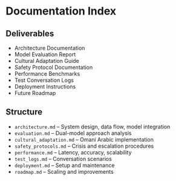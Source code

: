 # Documentation Index

## Deliverables
- Architecture Documentation
- Model Evaluation Report
- Cultural Adaptation Guide
- Safety Protocol Documentation
- Performance Benchmarks
- Test Conversation Logs
- Deployment Instructions
- Future Roadmap

## Structure
- `architecture.md` – System design, data flow, model integration
- `evaluation.md` – Dual-model approach analysis
- `cultural_adaptation.md` – Omani Arabic implementation
- `safety_protocols.md` – Crisis and escalation procedures
- `performance.md` – Latency, accuracy, scalability
- `test_logs.md` – Conversation scenarios
- `deployment.md` – Setup and maintenance
- `roadmap.md` – Scaling and improvements 